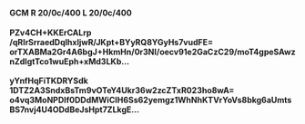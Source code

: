 #### GCM R 20/0c/400 L 20/0c/400
**PZv4CH+KKErCALrp**<br/>**/qRIrSrraedDqlhxljwR/JKpt+BYyRQ8YGyHs7vudFE=**<br/>**orTXABMa2Gr4A6bgJ+HkmHn/0r3NI/oecv91e2GaCzC29/moT4gpeSAwznZdlgtTco1wuEph+xMd3LKb...**<br/><br/>
**yYnfHqFiTKDRYSdk**<br/>**1DTZ2A3SndxBsTm9vOTeY4Ukr36w2zcZTxR023ho8wA=**<br/>**o4vq3MoNPDIf0DDdMWiCIH6Ss62yemgz1WhNhKTVrYoVs8bkg6aUmtsBS7nvj4U4ODdBeJsHpt7ZLkgE...**